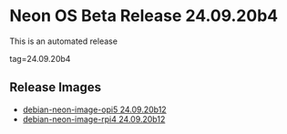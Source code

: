# Neon OS Beta Release 24.09.20b4
This is an automated release

tag=24.09.20b4

## Release Images
- [debian-neon-image-opi5 24.09.20b12](https://download.neonaiservices.com/neon_os/core/rpi4/dev/debian-neon-image-rpi4_2024-09-20_20_56.img.xz)
- [debian-neon-image-rpi4 24.09.20b12](https://download.neonaiservices.com/neon_os/core/rpi4/dev/debian-neon-image-rpi4_2024-09-20_20_56.img.xz)
